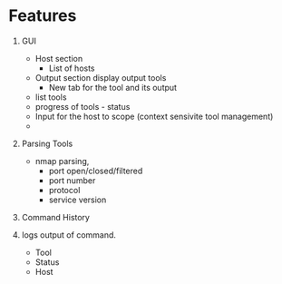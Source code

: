 # Features


1. GUI
	- Host section
		- List of hosts
	- Output section display output tools
		- New tab for the tool and its output
	- list tools
	- progress of tools - status
	- Input for the host to scope (context sensivite tool management)
	- 


2. Parsing Tools
	- nmap parsing, 
		- port open/closed/filtered 
		- port number
		- protocol
		- service version

3. Command History

4. logs output of command.
	- Tool
	- Status
	- Host


